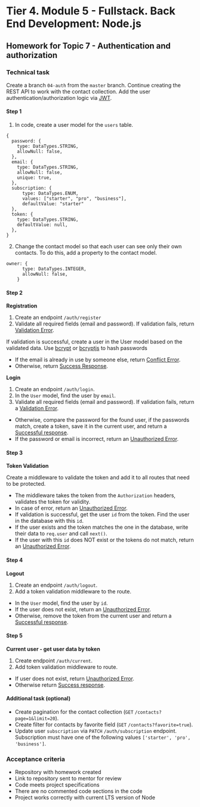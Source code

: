 # Tier 4. Module 5 - Fullstack. Back End Development: Node.js

## Homework for Topic 7 - Authentication and authorization

### Technical task

Create a branch `04-auth` from the `master` branch. Continue creating the REST API to work with the contact collection. Add the user authentication/authorization logic via [JWT](https://jwt.io/).

#### Step 1

1. In code, create a user model for the `users` table.

```JS
{
  password: {
    type: DataTypes.STRING,
    allowNull: false,
  },
  email: {
    type: DataTypes.STRING,
    allowNull: false,
    unique: true,
  },
  subscription: {
      type: DataTypes.ENUM,
      values: ["starter", "pro", "business"],
      defaultValue: "starter"
  },
  token: {
    type: DataTypes.STRING,
    defaultValue: null,
  },
}
```

2. Change the contact model so that each user can see only their own contacts. To do this, add a property to the contact model.

```JS
owner: {
      type: DataTypes.INTEGER,
      allowNull: false,
    }
```

#### Step 2

**Registration**

1. Create an endpoint `/auth/register`
2. Validate all required fields (email and password). If validation fails, return [Validation Error](https://textbook.edu.goit.global/lms-nodejs-homework/v1/uk/docs/hw-04/#registration-validation-error).

If validation is successful, create a user in the User model based on the validated data. Use [bcrypt](https://www.npmjs.com/package/bcrypt) or [bcryptjs](https://www.npmjs.com/package/bcryptjs) to hash passwords

- If the email is already in use by someone else, return [Conflict Error](https://textbook.edu.goit.global/lms-nodejs-homework/v1/uk/docs/hw-04/#registration-conflict-error).
- Otherwise, return [Success Response](https://textbook.edu.goit.global/lms-nodejs-homework/v1/uk/docs/hw-04/#registration-success-response).

**Login**

1. Create an endpoint `/auth/login`.
2. In the `User` model, find the user by `email`.
3. Validate all required fields (email and password). If validation fails, return a [Validation Error](https://textbook.edu.goit.global/lms-nodejs-homework/v1/uk/docs/hw-04/#validation-error-login).

- Otherwise, compare the password for the found user, if the passwords match, create a token, save it in the current user, and return a [Successful response](https://textbook.edu.goit.global/lms-nodejs-homework/v1/uk/docs/hw-04/#login-success-response).
- If the password or email is incorrect, return an [Unauthorized Error](https://textbook.edu.goit.global/lms-nodejs-homework/v1/uk/docs/hw-04/#login-auth-error).

#### Step 3

**Token Validation**

Create a middleware to validate the token and add it to all routes that need to be protected.

- The middleware takes the token from the `Authorization` headers, validates the token for validity.
- In case of error, return an [Unauthorized Error](https://textbook.edu.goit.global/lms-nodejs-homework/v1/uk/docs/hw-04/#middleware-unauthorized-error).
- If validation is successful, get the user `id` from the token. Find the user in the database with this `id`.
- If the user exists and the token matches the one in the database, write their data to `req.user` and call `next()`.
- If the user with this `id` does NOT exist or the tokens do not match, return an [Unauthorized Error](https://textbook.edu.goit.global/lms-nodejs-homework/v1/uk/docs/hw-04/#middleware-unauthorized-error).

#### Step 4

**Logout**

1. Create an endpoint `/auth/logout`.
2. Add a token validation middleware to the route.

- In the `User` model, find the user by `id`.
- If the user does not exist, return an [Unauthorized Error](https://textbook.edu.goit.global/lms-nodejs-homework/v1/uk/docs/hw-04/#logout-unauthorized-error).
- Otherwise, remove the token from the current user and return a [Successful response](https://textbook.edu.goit.global/lms-nodejs-homework/v1/uk/docs/hw-04/#logout-success-response).

#### Step 5

**Current user - get user data by token**

1. Create endpoint `/auth/current`.
2. Add token validation middleware to route.

- If user does not exist, return [Unauthorized Error](https://textbook.edu.goit.global/lms-nodejs-homework/v1/uk/docs/hw-04/#current-user-unauthorized-error).
- Otherwise return [Success response](https://textbook.edu.goit.global/lms-nodejs-homework/v1/uk/docs/hw-04/#current-user-success-response).

#### Additional task (optional)

- Create pagination for the contact collection (`GET` `/contacts?page=1&limit=20`).
- Create filter for contacts by favorite field (`GET` `/contacts?favorite=true`).
- Update user `subscription` via `PATCH` `/auth/subscription` endpoint. Subscription must have one of the following values `​​['starter', 'pro', 'business']`.

### Acceptance criteria

- Repository with homework created
- Link to repository sent to mentor for review
- Code meets project specifications
- There are no commented code sections in the code
- Project works correctly with current LTS version of Node
